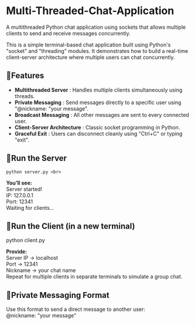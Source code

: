 # Multi-Threaded-Chat-Application
A multithreaded Python chat application using sockets that allows multiple clients to send and receive messages concurrently.

This is a simple terminal-based chat application built using Python's "socket" and "threading" modules. It demonstrates how to build a real-time client-server architecture where multiple users can chat concurrently.

## :link:Features
- **Multithreaded Server** : Handles multiple clients simultaneously using threads.
- **Private Messaging** : Send messages directly to a specific user using "@nickname: "your message".
- **Broadcast Messaging** : All other messages are sent to every connected user.
- **Client-Server Architecture** : Classic socket programming in Python.
- **Graceful Exit** : Users can disconnect cleanly using "Ctrl+C" or typing "exit".

## :link:Run the Server
    python server.py <br>
   
 **You’ll see:** <br>
         Server started!<br>
         IP: 127.0.0.1 <br>
         Port: 12341 <br>
         Waiting for clients...

## :link:Run the Client (in a new terminal)
   python client.py<br>
     
   **Provide:**<br>
        Server IP → localhost<br>
        Port → 12341<br>
        Nickname → your chat name<br>
        Repeat for multiple clients in separate terminals to simulate a group chat.

## :link:Private Messaging Format
   Use this format to send a direct message to another user: <br>
     @nickname: "your message"

